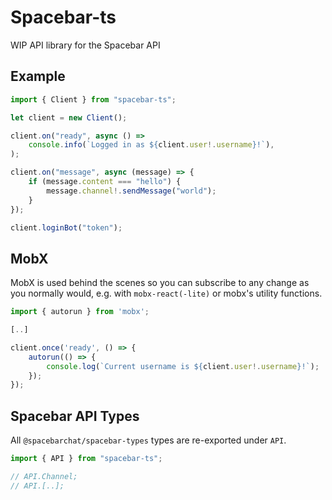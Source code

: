 # Spacebar-ts

WIP API library for the Spacebar API

## Example

```typescript
import { Client } from "spacebar-ts";

let client = new Client();

client.on("ready", async () =>
	console.info(`Logged in as ${client.user!.username}!`),
);

client.on("message", async (message) => {
	if (message.content === "hello") {
		message.channel!.sendMessage("world");
	}
});

client.loginBot("token");
```

## MobX

MobX is used behind the scenes so you can subscribe to any change as you normally would, e.g. with `mobx-react(-lite)` or mobx's utility functions.

```typescript
import { autorun } from 'mobx';

[..]

client.once('ready', () => {
    autorun(() => {
        console.log(`Current username is ${client.user!.username}!`);
    });
});
```

## Spacebar API Types

All `@spacebarchat/spacebar-types` types are re-exported under `API`.

```typescript
import { API } from "spacebar-ts";

// API.Channel;
// API.[..];
```

